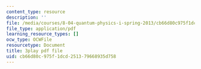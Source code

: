 ```yaml
---
content_type: resource
description: ''
file: /media/courses/8-04-quantum-physics-i-spring-2013/cb66d80c975f1dcd251379668935d758_gK_D6RkbMy8.pdf
file_type: application/pdf
learning_resource_types: []
ocw_type: OCWFile
resourcetype: Document
title: 3play pdf file
uid: cb66d80c-975f-1dcd-2513-79668935d758
---
```


